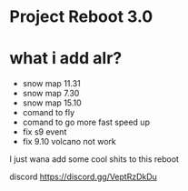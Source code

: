 # Project Reboot 3.0

# what i add alr?
- snow map 11.31
- snow map 7.30
- snow map 15.10
- comand to fly
- comand to go more fast speed up
- fix s9 event
- fix 9.10 volcano not work


I just wana add some cool shits to this reboot

discord https://discord.gg/VeptRzDkDu
